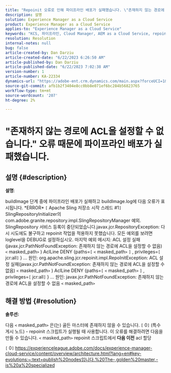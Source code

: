 ```yaml
---
title: "Repoinit 오류로 인해 파이프라인 배포가 실패했습니다. \"존재하지 않는 경로에 ACL을 설정할 수 없습니다. .\""
description: 설명
solution: Experience Manager as a Cloud Service
product: Experience Manager as a Cloud Service
applies-to: "Experience Manager as a Cloud Service"
keywords: "KCS, 파이프라인, Cloud Manager, AEM as a Cloud Service, repoinit"
resolution: Resolution
internal-notes: null
bug: false
article-created-by: Dan Darziu
article-created-date: "6/22/2023 6:26:50 AM"
article-published-by: Dan Darziu
article-published-date: "6/22/2023 7:02:38 AM"
version-number: 1
article-number: KA-22334
dynamics-url: "https://adobe-ent.crm.dynamics.com/main.aspx?forceUCI=1&pagetype=entityrecord&etn=knowledgearticle&id=d10e1cc3-c510-ee11-8f6d-6045bd006793"
source-git-commit: afb1b2f3404e8cc0bb8e071ef6bc284b56823765
workflow-type: tm+mt
source-wordcount: '207'
ht-degree: 2%

---
```


# &quot;존재하지 않는 경로에 ACL을 설정할 수 없습니다.&quot; 오류 때문에 파이프라인 배포가 실패했습니다.

## 설명 {#description}


<b>설명</b>:

buildImage 단계 중에 파이프라인 배포가 실패하고 buildImage.log에 다음 오류가 표시됩니다. \*ERROR\* `[` Apache Sling 저장소 시작 스레드 #1`]`  SlingRepositoryInitializer의 com.adobe.granite.repository.impl.SlingRepositoryManager 예외. SlingRepository 서비스 등록이 중단되었습니다.javax.jcr.RepositoryException: 다시 시도에도 불구하고 repoinit 작업을 적용하지 못했습니다. 모든 예외를 보려면 loglevel을 DEBUG로 설정하십시오. 마지막 예외 메시지: ACL 설정 실패(javax.jcr.PathNotFoundException: 존재하지 않는 경로에 ACL을 설정할 수 없음) `<` masked_path`>` ) AclLine DENY {paths=`[` `<` masked_path`>` `]` , privileges=`[` jcr:all`]` } ... 원인: org.apache.sling.jcr.repoinit.impl.RepoInitException: ACL 설정 실패(javax.jcr.PathNotFoundException: 존재하지 않는 경로에 ACL을 설정할 수 없음) `<` masked_path`>` ) AclLine DENY {paths=`[` `<` masked_path`>` `]` , privileges=`[` jcr:all`]` } ... 원인: javax.jcr.PathNotFoundException: 존재하지 않는 경로에 ACL을 설정할 수 없음 `<` masked_path`>`


## 해결 방법 {#resolution}


<b>솔루션:</b>

다음 `<` masked_path`>`  은(는) 골든 마스터에 존재하지 않을 수 있습니다. `[` 0`]`  (특수 게시 노드) - repoinit 스크립트가 실행될 때 사용합니다.
이 오류를 해결하려면 다음을 만들 수 있습니다. `<` masked_path`>`  repoinit 스크립트에서 <b>다음 이전</b> acl 할당

`[` 0`]`  https://experienceleague.adobe.com/docs/experience-manager-cloud-service/content/overview/architecture.html?lang=en#key-evolutions:~:text=publish%20nodes입니다.%20The-,golden%20master,-is%20a%20specialized
